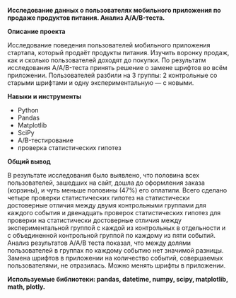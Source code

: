 **Исследование данных о пользователях мобильного приложения по продаже продуктов питания. Анализ A/A/B-теста.**

**Описание проекта**

Исследование поведения пользователей мобильного приложения стартапа, который продаёт продукты питания. Изучить воронку продаж, как и сколько пользователей доходят до покупки. По результатм исследования A/A/B-теста принять решение о замене шрифтов во всём приложении. Пользователей разбили на 3 группы: 2 контрольные со старыми шрифтами и одну экспериментальную — с новыми.

**Навыки и инструменты**

* Python
* Pandas
* Matplotlib
* SciPy
* A/B-тестирование
* проверка статистических гипотез

**Общий вывод**

В результате исследования было выявлено, что половина всех пользователей, зашедших на сайт, дошла до оформления заказа (корзины), и чуть меньше половины (47%) его оплатили. Всего сделано четыре проверки статистических гипотез на статиcтически достоверные отличия между двумя контрольными группами для каждого события и двенадцать проверок статистических гипотез для проверки на статиcтически достоверные отличия между экспериментальной группой с каждой из контрольных в отдельности и с объединенной контрольной группой по каждому из пяти событий. Анализ результатов А/А/В теста показал, что между долями пользователей в группах по каждому событию нет значимой разницы. Замена шрифтов в приложении на количество событий, совершаемых пользователями, не отразилась. Можно менять шрифты в приложении.


**Используемые библиотеки: pandas, datetime, numpy, scipy, matplotlib, math, plotly.**





